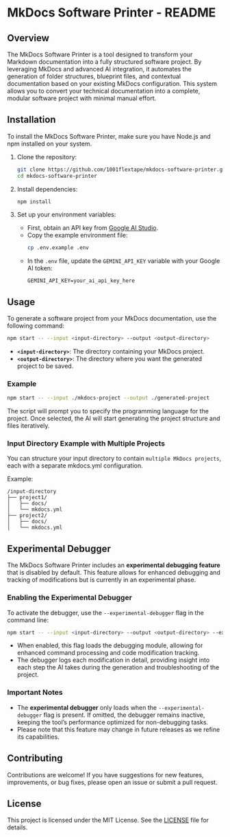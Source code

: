 # MkDocs Software Printer - README

## Overview

The MkDocs Software Printer is a tool designed to transform your Markdown documentation into a fully structured software project. By leveraging MkDocs and advanced AI integration, it automates the generation of folder structures, blueprint files, and contextual documentation based on your existing MkDocs configuration. This system allows you to convert your technical documentation into a complete, modular software project with minimal manual effort.

## Installation

To install the MkDocs Software Printer, make sure you have Node.js and npm installed on your system.

1. Clone the repository:
   ```sh
   git clone https://github.com/1001flextape/mkdocs-software-printer.git
   cd mkdocs-software-printer
   ```

2. Install dependencies:
   ```sh
   npm install
   ```

3. Set up your environment variables:

   - First, obtain an API key from [Google AI Studio](https://aistudio.google.com).
   - Copy the example environment file:
     ```sh
     cp .env.example .env
     ```
   - In the `.env` file, update the `GEMINI_API_KEY` variable with your Google AI token:
     ```env
     GEMINI_API_KEY=your_ai_api_key_here
     ```

## Usage

To generate a software project from your MkDocs documentation, use the following command:

```sh
npm start -- --input <input-directory> --output <output-directory>
```

- **`<input-directory>`**: The directory containing your MkDocs project.
- **`<output-directory>`**: The directory where you want the generated project to be saved.

### Example

```sh
npm start -- --input ./mkdocs-project --output ./generated-project
```

The script will prompt you to specify the programming language for the project. Once selected, the AI will start generating the project structure and files iteratively.

### Input Directory Example with Multiple Projects

You can structure your input directory to contain `multiple MkDocs projects`, each with a separate mkdocs.yml configuration. 

Example:

```
/input-directory
├── project1/
│   ├── docs/
│   └── mkdocs.yml
├── project2/
│   ├── docs/
│   └── mkdocs.yml
```

## Experimental Debugger

The MkDocs Software Printer includes an **experimental debugging feature** that is disabled by default. This feature allows for enhanced debugging and tracking of modifications but is currently in an experimental phase.

### Enabling the Experimental Debugger

To activate the debugger, use the `--experimental-debugger` flag in the command line:

```sh
npm start -- --input <input-directory> --output <output-directory> --experimental-debugger
```

- When enabled, this flag loads the debugging module, allowing for enhanced command processing and code modification tracking.
- The debugger logs each modification in detail, providing insight into each step the AI takes during the generation and troubleshooting of the project.

### Important Notes

- The **experimental debugger** only loads when the `--experimental-debugger` flag is present. If omitted, the debugger remains inactive, keeping the tool’s performance optimized for non-debugging tasks.
- Please note that this feature may change in future releases as we refine its capabilities.

## Contributing

Contributions are welcome! If you have suggestions for new features, improvements, or bug fixes, please open an issue or submit a pull request.

## License

This project is licensed under the MIT License. See the [LICENSE](LICENSE) file for details. 
